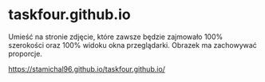 # taskfour.github.io
Umieść na stronie zdjęcie, które zawsze będzie zajmowało 100% szerokości oraz 100% widoku okna przeglądarki. Obrazek ma zachowywać proporcje.

https://stamichal96.github.io/taskfour.github.io/
